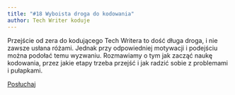 ```yaml
---
title: "#18 Wyboista droga do kodowania"
author: Tech Writer koduje
---
```


Przejście od zera do kodującego Tech Writera to dość długa droga, i nie zawsze usłana różami. Jednak przy odpowiedniej motywacji i podejściu można podołać temu wyzwaniu. Rozmawiamy o tym jak zacząć naukę kodowania, przez jakie etapy trzeba przejść i jak radzić sobie z problemami i pułapkami.

<a class="listenButton pixelButton" href="https://anchor.fm/docdeveloper/episodes/18-Wyboista-droga-do-kodowania-ef4tjd/a-a2dv5c1" target="_blank" rel="noopener noreferrer">Posłuchaj</a>
